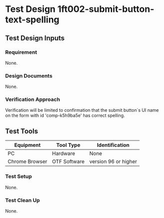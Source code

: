 # Test Design 1ft002-submit-button-text-spelling

## Test Design Inputs

### Requirement

None.

### Design Documents

None.

### Verification Approach

Verification will be limited to confirmation that the submit button`s UI name on the form with id 'comp-k5h9ba5e' has correct spelling.

## Test Tools

| Equipment                              | Tool Type       | Identification        |
|----------------------------------------|-----------------|-----------------------|
| PC                                     | Hardware        | None                  |
| Chrome Browser                         | OTF Software    | version 96 or higher  |


### Test Setup

None.

### Test Clean Up

None.